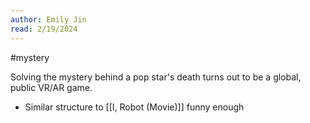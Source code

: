 ```yaml
---
author: Emily Jin
read: 2/19/2024
---
```

#mystery 

Solving the mystery behind a pop star's death turns out to be a global, public VR/AR game. 

- Similar structure to [[I, Robot (Movie)]] funny enough